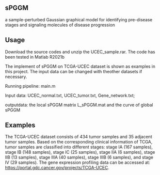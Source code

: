 ## sPGGM

a sample-perturbed Gaussian graphical model for identifying pre-disease stages and signaling molecules of disease progression

## Usage
Download the source codes and unzip the UCEC_sample.rar. The code has been tested in Matlab R2021b

The implement of sPGGM on TCGA-UCEC dataset is shown as examples in this project. The input data can be changed with theother datasets if necessary.

Running pipeline: main.m

Input data: UCEC_normal.txt, UCEC_tumor.txt, Gene_network.txt;

outputdata: the local sPGGM matrix L_sPGGM.mat and the curve of global sPGGM

## Examples

The TCGA-UCEC dataset consists of 434 tumor samples and 35 adjacent tumor samples. Based on the corresponding clinical information of TCGA, tumor samples are classified into different stages:  stage IA (167 samples), stage IB (148 samples), stage IC (25 samples), stage IIA (6 samples), stage IIB (13 samples), stage IIIA (40 samples), stage IIIB (6 samples), and stage IV (29 samples). The gene expression profiling data can be accessed at: https://portal.gdc.cancer.gov/projects/TCGA-UCEC.
